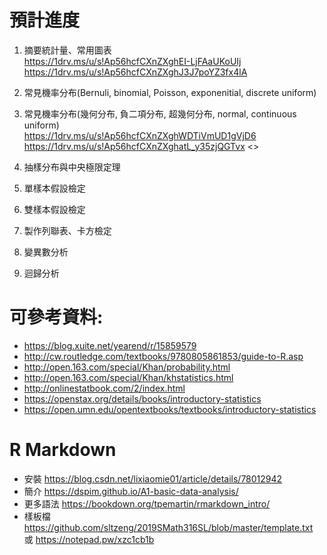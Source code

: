 # 預計進度

1. 摘要統計量、常用圖表 <br>
https://1drv.ms/u/s!Ap56hcfCXnZXghEI-LjFAaUKoUIj <br>
https://1drv.ms/u/s!Ap56hcfCXnZXghJ3J7poYZ3fx4lA <br>

2. 常見機率分布(Bernuli, binomial, Poisson, exponenitial, discrete uniform)
3. 常見機率分布(幾何分布, 負二項分布, 超幾何分布, normal, continuous uniform) <br>
https://1drv.ms/u/s!Ap56hcfCXnZXghWDTiVmUD1gVjD6 <br>
https://1drv.ms/u/s!Ap56hcfCXnZXghatL_y35zjQGTvx <>

4. 抽樣分布與中央極限定理
5. 單樣本假設檢定
6. 雙樣本假設檢定
7. 製作列聯表、卡方檢定
8. 變異數分析
9. 迴歸分析

# 可參考資料:
* https://blog.xuite.net/yearend/r/15859579
* http://cw.routledge.com/textbooks/9780805861853/guide-to-R.asp
* http://open.163.com/special/Khan/probability.html
* http://open.163.com/special/Khan/khstatistics.html
* http://onlinestatbook.com/2/index.html
* https://openstax.org/details/books/introductory-statistics
* https://open.umn.edu/opentextbooks/textbooks/introductory-statistics

# R Markdown 
* 安裝 https://blog.csdn.net/lixiaomie01/article/details/78012942
* 簡介 https://dspim.github.io/A1-basic-data-analysis/
* 更多語法 https://bookdown.org/tpemartin/rmarkdown_intro/
* 樣板檔 https://github.com/sltzeng/2019SMath316SL/blob/master/template.txt <br>
  或 https://notepad.pw/xzc1cb1b

